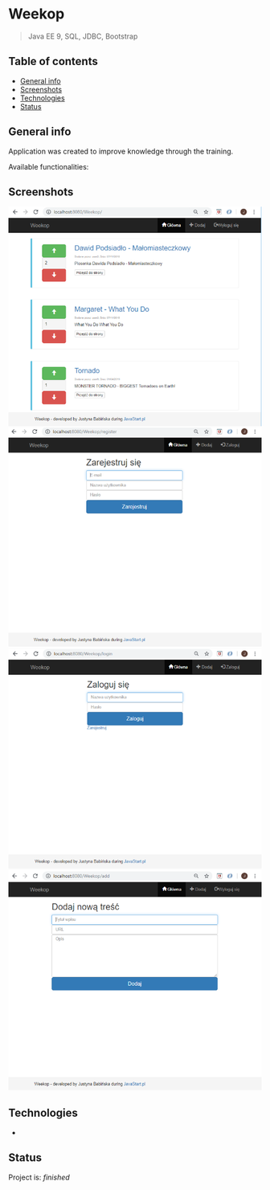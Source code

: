 # Weekop
> Java EE 9, SQL, JDBC, Bootstrap

## Table of contents
* [General info](#general-info)
* [Screenshots](#screenshots)
* [Technologies](#technologies)
* [Status](#status)

## General info
Application was created to improve knowledge through the training.

Available functionalities:


## Screenshots
![screnshots](./Home.png)
![screnshots](./Register.png)
![screnshots](./Login.png)
![screnshots](./Add.png)

## Technologies
* 

## Status
Project is: _finished_
